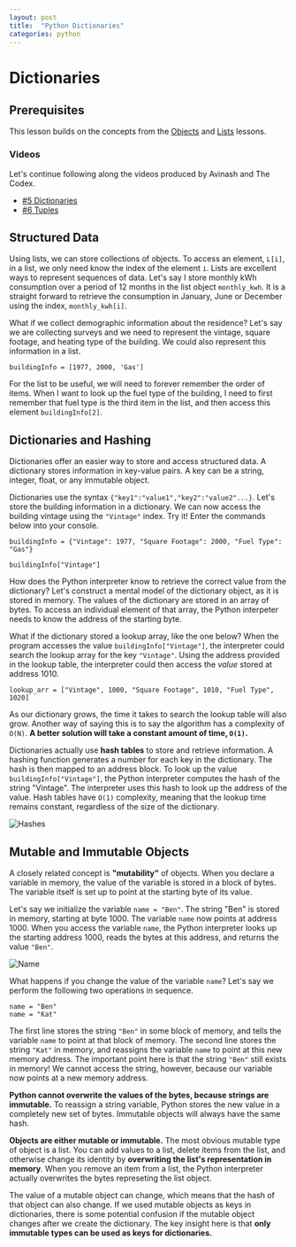 ```yaml
---
layout: post
title:  "Python Dictionaries"
categories: python
---
```


# Dictionaries

## Prerequisites

This lesson builds on the concepts from the [Objects](Objects.md) and [Lists](Lessons.md) lessons.

### Videos

Let's continue following along the videos produced by Avinash and The Codex.

* [#5 Dictionaries](https://www.youtube.com/watch?v=tcXBlk1CCx8&list=PLB5jA40tNf3scN7gwpDOx0gBm-otmXVoz&index=6)
* [#6 Tuples](https://www.youtube.com/watch?v=2Df-unA0xNA&list=PLB5jA40tNf3scN7gwpDOx0gBm-otmXVoz&index=7)


## Structured Data

Using lists, we can store collections of objects. To access an element, `L[i]`, in a list, we only need know the index of the element `i`. Lists are excellent ways to represent sequences of data. Let's say I store monthly kWh consumption over a period of 12 months in the list object `monthly_kwh`. It is a straight forward to retrieve the consumption in January, June or December using the index, `monthly_kwh[i]`.

What if we collect demographic information about the residence? Let's say we are collecting surveys and we need to represent the vintage, square footage, and heating type of the building. We could also represent this information in a list.

```
buildingInfo = [1977, 2000, 'Gas']
```

For the list to be useful, we will need to forever remember the order of items. When I want to look up the fuel type of the building, I need to first remember that fuel type is the third item in the list, and then access this element `buildingInfo[2]`.

## Dictionaries and Hashing

Dictionaries offer an easier way to store and access structured data. A dictionary stores information in key-value pairs. A key can be a string, integer, float, or any immutable object.

Dictionaries use the syntax `{"key1":"value1","key2":"value2"...}`. Let's store the building information in a dictionary. We can now access the building vintage using the `"Vintage"` index. Try it! Enter the commands below into your console.

```
buildingInfo = {"Vintage": 1977, "Square Footage": 2000, "Fuel Type": "Gas"}

buildingInfo["Vintage"]
```

How does the Python interpreter know to retrieve the correct value from the dictionary? Let's construct a mental model of the dictionary object, as it is stored in memory. The values of the dictionary are stored in an array of bytes. To access an individual element of that array, the Python interpeter needs to know the address of the starting byte.

What if the dictionary stored a lookup array, like the one below? When the program accesses the value `buildingInfo["Vintage"]`, the interpreter could search the lookup array for the key `"Vintage"`. Using the address provided in the lookup table, the interpreter could then access the *value* stored at address 1010.

```
lookup_arr = ["Vintage", 1000, "Square Footage", 1010, "Fuel Type", 1020]
```

As our dictionary grows, the time it takes to search the lookup table will also grow. Another way of saying this is to say the algorithm has a complexity of `O(N)`. **A better solution will take a constant amount of time, `O(1)`.**

Dictionaries actually use **hash tables** to store and retrieve information. A hashing function generates a number for each key in the dictionary. The hash is then mapped to an address block. To look up the value `buildingInfo["Vintage"]`, the Python interpreter computes the hash of the string "Vintage". The interpreter uses this hash to look up the address of the value. Hash tables have `O(1)` complexity, meaning that the lookup time remains constant, regardless of the size of the dictionary.

![Hashes](https://github.com/bdjohnson529/Intro-To-Python/blob/master/src/images/hashes.png "Hashes")

## Mutable and Immutable Objects

A closely related concept is **"mutability"** of objects. When you declare a variable in memory, the value of the variable is stored in a block of bytes. The variable itself is set up to point at the starting byte of its value.

Let's say we initialize the variable `name = "Ben"`. The string "Ben" is stored in memory, starting at byte 1000. The variable `name` now points at address 1000. When you access the variable `name`, the Python interpreter looks up the starting address 1000, reads the bytes at this address, and returns the value `"Ben"`.

![Name](https://github.com/bdjohnson529/Intro-To-Python/blob/master/src/images/ben.png "Ben")

What happens if you change the value of the variable `name`? Let's say we perform the following two operations in sequence.

```
name = "Ben"
name = "Kat"
```

The first line stores the string `"Ben"` in some block of memory, and tells the variable `name` to point at that block of memory. The second line stores the string `"Kat"` in memory, and reassigns the variable `name` to point at this new memory address. The important point here is that the string `"Ben"` still exists in memory! We cannot access the string, however, because our variable now points at a new memory address.

**Python cannot overwrite the values of the bytes, because strings are immutable.** To reassign a string variable, Python stores the new value in a completely new set of bytes. Immutable objects will always have the same hash.

**Objects are either mutable or immutable.** The most obvious mutable type of object is a list. You can add values to a list, delete items from the list, and otherwise change its identity by **overwriting the list's representation in memory**. When you remove an item from a list, the Python interpreter actually overwrites the bytes represeting the list object.

The value of a mutable object can change, which means that the hash of that object can also change. If we used mutable objects as keys in dictionaries, there is some potential confusion if the mutable object changes after we create the dictionary. The key insight here is that **only immutable types can be used as keys for dictionaries.**

